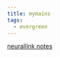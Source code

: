 ```yaml
---
title: mymains
tags:
  - evergreen
---
```


[neurallink notes](https://projectfoundation.notion.site/projectfoundation/Project-69-cd70c0c75c00430fb2441222f579eacc)






